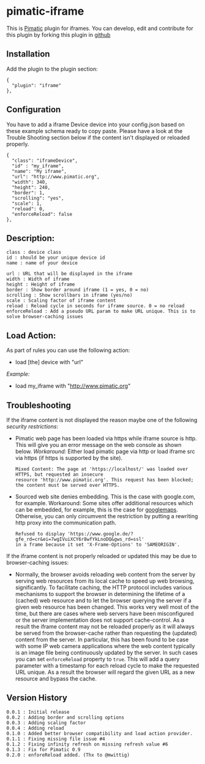 pimatic-iframe
=======================

This is [Pimatic](http://pimatic.org) plugin for iframes.
You can develop, edit and contribute for this plugin by forking this plugin in [github](https://github.com/Oitzu/pimatic-iframe)

Installation
-------------
Add the plugin to the plugin section:

    {
      "plugin": "iframe"
    },

Configuration
-------------

You have to add a iframe Device device into your config.json based on these example schema ready to copy paste. 
Please have a look at the Trouble Shooting section below if the content isn't displayed or reloaded properly.

    {
      "class": "iframeDevice",
      "id" : "my_iframe",
      "name": "My iframe",
      "url": "http://www.pimatic.org",
      "width": 340,
      "height": 240,
      "border": 1,
      "scrolling": "yes",
      "scale": 1,
      "reload": 0,
      "enforceReload": false
    },

Description:
-------------

    class : device class
    id : should be your unique device id
    name : name of your device

    url : URL that will be displayed in the iframe
    width : Width of iframe
    height : Height of iframe
    border : Show border around iframe (1 = yes, 0 = no)
    scrolling : Show scrollbars in iframe (yes/no)
    scale : Scaling factor of iframe content
    reload : Reload cycle in seconds for iframe source. 0 = no reload
    enforceReload : Add a pseudo URL param to make URL unique. This is to solve browser-caching issues

Load Action:
-------------

As part of rules you can use the following action:

* load [the] device with "url"

*Example:*

* load my_iframe with "http://www.pimatic.org"

Troubleshooting
-------------

If the iframe content is not displayed the reason maybe one of the following *security restrictions*:

* Pimatic web page has been loaded via https while iframe source is http. This will give you an error message on the
  web console as shown below. *Workaround:* Either load pimatic page via http or load iframe src via https (if https
  is supported by the site).

    ```
    Mixed Content: The page at 'https://localhost/' was loaded over HTTPS, but requested an insecure
    resource 'http://www.pimatic.org'. This request has been blocked; the content must be served over HTTPS.
    ```

* Sourced web site denies embedding. This is the case with google.com, for example. Workaround: Some sites offer
  additional resources which can be embedded, for example, this is the case
  for [googlemaps](https://developers.google.com/maps/documentation/embed/guide). Otherwise, you can only
  circumvent the restriction by putting a rewriting http proxy into the communication path.

    ```
    Refused to display 'https://www.google.de/?gfe_rd=cr&ei=7wgIVuiXCY6r8wfYkLnoDQ&gws_rd=ssl'
    in a frame because it set 'X-Frame-Options' to 'SAMEORIGIN'.
    ```
    
If the iframe content is not properly reloaded or updated this may be due to browser-caching issues:

* Normally, the browser avoids reloading web content from the server by serving web resources from its local 
  cache to speed up web browsing, significantly. To facilitate caching, the HTTP protocol includes various 
  mechanisms to support the browser in determining the lifetime of a (cached) web resource and to let the browser 
  querying the server if a given web resource has been changed. This works very well most of the time, but 
  there are cases where web servers have been misconfigured or the server implementation does not support 
  cache-control. As a result the iframe content may not be reloaded properly as it will always be served from the 
  browser-cache rather than requesting the (updated) content from the server. In particular, this has been found 
  to be case with some IP web camera applications where the web content typically is an image file being continuously 
  updated by the server. In such cases you can set `enforceReload` property to `true`.  This will add a query 
  parameter with a timestamp for each reload cycle to make the requested URL unique. As a result the browser will 
  regard the given URL as a new resource and bypass the cache.

Version History
---------------
    0.0.1 : Initial release
    0.0.2 : Adding border and scrolling options
    0.0.3 : Adding scaling factor
    0.0.4 : Adding reload
    0.1.0 : Added better browser compatibility and load action provider.
    0.1.1 : Fixing missing file issue #4
    0.1.2 : Fixing infinity refresh on missing refresh value #6
    0.1.3 : Fix for Pimatic 0.9
    0.2.0 : enforeReload added. (Thx to @mwittig)
